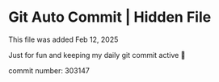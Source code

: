 # Git Auto Commit | Hidden File

This file was added Feb 12, 2025

Just for fun and keeping my daily git commit active 🤪

commit number: 303147
